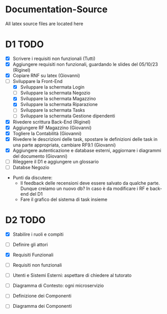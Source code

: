 # Documentation-Source
All latex source files are located here

# D1 TODO
- [x] Scrivere i requisiti non funzionali (Tutti)
- [x] Aggiungere requisiti non funzionali, guardando le slides del 05/10/23 (Riginel)
- [x] Copiare RNF su latex (Giovanni)
- [ ] Sviluppare la Front-End
  - [x] Sviluppare la schermata Login
  - [ ] Sviluppare la schermata Negozio
  - [x] Sviluppare la schermata Magazzino
  - [x] Sviluppare la schermata Riparazione
  - [ ] Sviluppare la schermata Tasks
  - [ ] Sviluppare la schermata Gestione dipendenti
- [x] Rivedere scrittura Back-End (Riginel)
- [x] Aggiungere RF Magazzino (Giovanni)
- [x] Togliere la Contabilità (Giovanni)
- [x] Rivedere le descrizioni delle task, spostare le definizioni delle task in una parte appropriata, cambiare RF9.1 (Giovanni)
- [x] Aggiungere autenticazione e database esterni, aggiornare i diagrammi del documento (Giovanni)
- [ ] Rileggere il D1 e aggiungere un glossario
- [ ] Databse Negozio
- Punti da discutere:
    - Il feedback delle recensioni deve essere salvato da qualche parte. Dunque creiamo un nuovo db?
      In caso è da modificare i RF e back-end del D1
    - Fare il grafico del sistema di task insieme

# D2 TODO
- [x] Stabilire i ruoli e compiti
- [ ] Definire gli attori
- [x] Requisiti Funzionali
- [ ] Requisiti non funzionali
- [ ] Utenti e Sistemi Esterni: aspettare di chiedere al tutorato
- [ ] Diagramma di Contesto: ogni microservizio
- [ ] Definizione dei Componenti
- [ ] Diagramma dei Componenti

